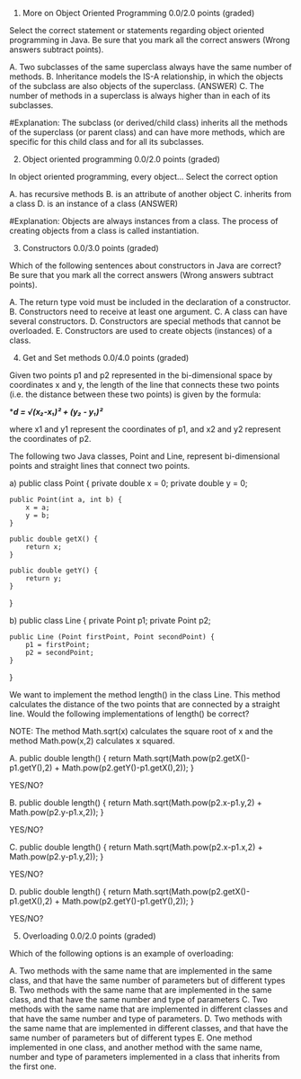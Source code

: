 1. More on Object Oriented Programming
0.0/2.0 points (graded)


Select the correct statement or statements regarding object oriented programming in Java.
Be sure that you mark all the correct answers (Wrong answers subtract points).

A. Two subclasses of the same superclass always have the same number of methods.
B. Inheritance models the IS-A relationship, in which the objects of the subclass are
   also objects of the superclass. (ANSWER)
C. The number of methods in a superclass is always higher than in each of its subclasses.

#Explanation:
The subclass (or derived/child class) inherits all the methods of the superclass (or parent class) and can have more methods, which are specific for this child class and for all its subclasses.

2. Object oriented programming
0.0/2.0 points (graded)

In object oriented programming, every object...
Select the correct option

A. has recursive methods
B. is an attribute of another object
C. inherits from a class
D. is an instance of a class (ANSWER)

#Explanation:
Objects are always instances from a class. The process of creating objects from a class is called instantiation.

3. Constructors
0.0/3.0 points (graded)

Which of the following sentences about constructors in Java are correct?
Be sure that you mark all the correct answers (Wrong answers subtract points).


A. The return type void must be included in the declaration of a constructor.
B. Constructors need to receive at least one argument.
C. A class can have several constructors.
D. Constructors are special methods that cannot be overloaded.
E. Constructors are used to create objects (instances) of a class.

4. Get and Set methods
0.0/4.0 points (graded)

Given two points p1 and p2 represented in the bi-dimensional space by coordinates x and y,
the length of the line that connects these two points (i.e. the distance between these two points) is given by the formula:

****d = √(x₂-x₁)² + (y₂ - y₁)²***

where x1 and y1 represent the coordinates of p1, and x2 and y2 represent the coordinates of p2.


The following two Java classes, Point and Line, represent bi-dimensional points and straight lines that connect two points.

a)
public class Point {
    private double x = 0;
    private double y = 0;

    public Point(int a, int b) {
        x = a;
        y = b;
    }

    public double getX() {
        return x;
    }

    public double getY() {
        return y;
    }
}

b)
public class Line {
    private Point p1;
    private Point p2;

    public Line (Point firstPoint, Point secondPoint) {
        p1 = firstPoint;
        p2 = secondPoint;
    }
}

We want to implement the method length() in the class Line. This method calculates the distance of the two points that are connected by a straight line. Would the following implementations of length() be correct?

NOTE: The method Math.sqrt(x) calculates the square root of x and the method Math.pow(x,2) calculates x squared.


A. public double length() {
    return Math.sqrt(Math.pow(p2.getX()-p1.getY(),2)
            + Math.pow(p2.getY()-p1.getX(),2));
}

YES/NO?

B. public double length() {
    return Math.sqrt(Math.pow(p2.x-p1.y,2)
            + Math.pow(p2.y-p1.x,2));
}

YES/NO?

C. public double length() {
    return Math.sqrt(Math.pow(p2.x-p1.x,2)
            + Math.pow(p2.y-p1.y,2));
}

YES/NO?

D. public double length() {
    return Math.sqrt(Math.pow(p2.getX()-p1.getX(),2)
            + Math.pow(p2.getY()-p1.getY(),2));
}

YES/NO?


5. Overloading
0.0/2.0 points (graded)

Which of the following options is an example of overloading:


A. Two methods with the same name that are implemented in the same class, and that
   have the same number of parameters but of different types
B. Two methods with the same name that are implemented in the same class, and that
   have the same number and type of parameters
C. Two methods with the same name that are implemented in different classes and that
   have the same number and type of parameters.
D. Two methods with the same name that are implemented in different classes, and that
   have the same number of parameters but of different types
E. One method implemented in one class, and another method with the same name, number and
   type of parameters implemented in a class that inherits from the first one.
